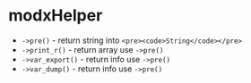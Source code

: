 modxHelper
==========

* `->pre()` - return string into `<pre><code>String</code></pre>`
* `->print_r()` - return array use `->pre()`
* `->var_export()` - return info use `->pre()`
* `->var_dump()` - return info use `->pre()`
